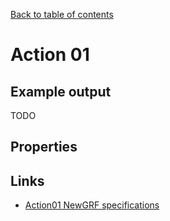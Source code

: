 [Back to table of contents](../index.md)

# Action 01

## Example output

TODO

## Properties

## Links
- [Action01 NewGRF specifications](https://newgrf-specs.tt-wiki.net/wiki/Action1)
